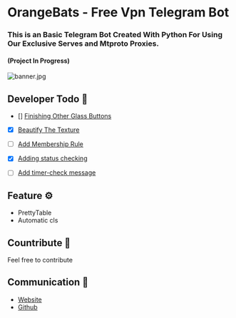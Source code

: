 # OrangeBats - Free Vpn Telegram Bot
### This is an Basic Telegram Bot Created With Python For Using Our Exclusive Serves and Mtproto Proxies.
#### (Project In Progress)

![banner.jpg](https://github.com/Ptavangar/Orangebats-Telegram-Bot/banner.jpg)

## Developer Todo 📝
- [] [Finishing Other Glass Buttons]()
- [x] [Beautify The Texture]()
- [ ] [Add Membership Rule]()
- [x] [Adding status checking]()
- [ ] [Add timer-check message]()


## Feature ⚙
* PrettyTable
* Automatic cls


## Countribute 🤝
Feel free to contribute

## Communication 💌
* [Website](https://www.pariya-tavangar.ir)
* [Github](https://github.com/Ptavangar)
